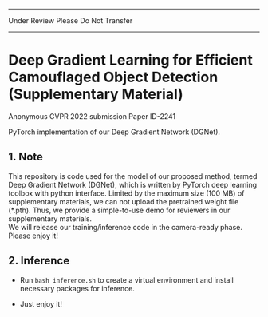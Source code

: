 ***************************************
 Under Review Please Do Not Transfer
***************************************
# Deep Gradient Learning for Efficient Camouflaged Object Detection (Supplementary Material)

Anonymous CVPR 2022 submission
Paper ID-2241

PyTorch implementation of our Deep Gradient Network (DGNet).

## 1. Note

This repository is code used for the model of our proposed method, 
termed Deep Gradient Network (DGNet), 
which is written by PyTorch deep learning toolbox with python interface. 
Limited by the maximum size (100 MB) of supplementary materials, 
we can not upload the pretrained weight file (*.pth). 
Thus, we provide a simple-to-use demo for reviewers in our supplementary materials.  
We will release our training/inference code in the camera-ready phase. Please enjoy it!

## 2. Inference

+ Run `bash inference.sh` to create a virtual environment and install necessary packages for inference.  

+ Just enjoy it!
